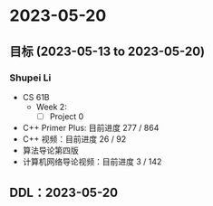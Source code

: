 # 2023-05-20
## 目标 (2023-05-13 to 2023-05-20)
### Shupei Li
- CS 61B
    - Week 2: 
        - [ ] Project 0
- C++ Primer Plus: 目前进度 277 / 864
- C++ 视频：目前进度 26 / 92
- 算法导论第四版
- 计算机网络导论视频：目前进度 3 / 142

## DDL：2023-05-20

